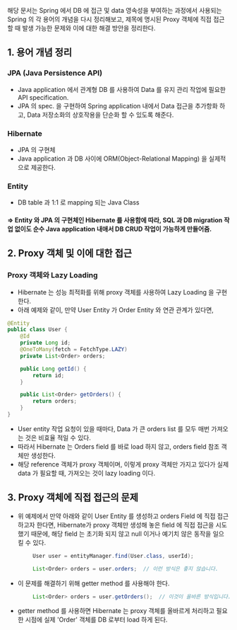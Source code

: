 해당 문서는 Spring 에서 DB 에 접근 및 data 영속성을 부여하는 과정에서 사용되는 Spring 의 각 용어의 개념을 다시 정리해보고, 제목에 명시된 Proxy 객체에 직접 접근할 때 발생 가능한 문제와 이에 대한 해결 방안을 정리한다. 

## 1. 용어 개념 정리

### JPA (Java Persistence API)
* Java application 에서 관계형 DB 를 사용하여 Data 를 유지 관리 작업에 필요한 API specification.
* JPA 의 spec. 을 구현하여 Spring application 내에서 Data 접근을 추가항화 하고, Data 저장소화의 상호작용을 단순화 할 수 있도록 해준다.

### Hibernate
* JPA 의 구현체
* Java application 과 DB 사이에 ORM(Object-Relational Mapping) 을 실제적으로 제공한다.

### Entity
* DB table 과 1:1 로 mapping 되는 Java Class

#### => Entity 와 JPA 의 구현체인 Hibernate 를 사용함에 따라, SQL 과 DB migration 작업 없이도 순수 Java application 내애서 DB CRUD 작업이 가능하게 만들어줌. 

## 2. Proxy 객체 및 이에 대한 접근

### Proxy 객체와 Lazy Loading
* Hibernate 는 성능 최적화를 위해 proxy 객체를 사용하여 Lazy Loading 을 구현한다.
* 아래 예제와 같이, 만약 User Entity 가 Order Entity 와 연관 관계가 있다면,

```java
@Entity
public class User {
    @Id
    private Long id;
    @OneToMany(fetch = FetchType.LAZY)
    private List<Order> orders;

    public Long getId() {
        return id;
    }

    public List<Order> getOrders() {
        return orders;
    }
}
```
* User entity 작업 요청이 있을 때마다, Data 가 큰 orders list 를 모두 매번 가져오는 것은 비효율 적일 수 있다.
* 따라서 Hibernate 는 Orders field 를 바로 load 하지 않고, orders field 참조 객체만 생성한다.
* 해당 reference 객체가 proxy 객체이며, 이렇게 proxy 객체만 가지고 있다가 실제 data 가 필요할 때, 가져오는 것이 lazy loading 이다.

## 3. Proxy 객체에 직접 접근의 문제 
* 위 예제에서 만약 아래와 같이 User Entity 를 생성하고 orders Field 에 직접 접근하고자 한다면, Hibernate가 proxy 객체만 생성해 놓은 field 에 직접 접근을 시도했기 때문에, 해당 field 는 초기화 되지 않고 null 이거나 예기치 않은 동작을 일으 킬 수 있다. 
```java
        User user = entityManager.find(User.class, userId);

        List<Order> orders = user.orders;  // 이런 방식은 좋지 않습니다.
```
* 이 문제를 해결하기 위해 getter method 를 사용해야 한다. 
```java
        List<Order> orders = user.getOrders();  // 이것이 올바른 방식입니다.
```
* getter method 를 사용하면 Hibernate 는 proxy 객체를 올바르게 처리하고 필요한 시점에 실제 'Order' 객체를 DB 로부터 load 하게 된다. 